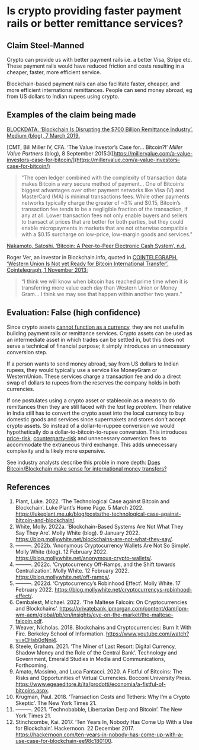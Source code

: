 # Is crypto providing faster payment rails or better remittance services?

## Claim Steel-Manned

Crypto can provide us with better payment rails i.e. a better Visa, Stripe etc. These payment rails would have reduced friction and costs resulting in a cheaper, faster, more efficient service. 

Blockchain-based payment rails can also facilitate faster, cheaper, and more efficient international remittances. People can send money abroad, eg from US dollars to Indian rupees using crypto.

## Examples of the claim being made
[BLOCKDATA. ‘Blockchain Is Disrupting the $700 Billion Remittance Industry’. Medium (blog), 7 March 2019.](https://medium.com/@blockdata_tech/blockchain-is-disrupting-the-700-billion-remittance-industry-b79a01a95a10.) 

[CMT, Bill Miller IV, CFA. ‘The Value Investor’s Case for... Bitcoin?!’ _Miller Value Partners_ (blog), 8 September 2015:]([https://millervalue.com/a-value-investors-case-for-bitcoin/](https://millervalue.com/a-value-investors-case-for-bitcoin/)
> "The open ledger combined with the complexity of transaction data makes Bitcoin a very secure method of payment... One of Bitcoin’s biggest advantages over other payment networks like Visa (V) and MasterCard (MA) is minimal transactions fees. While other payments networks typically charge the greater of ~3% and $0.15, Bitcoin’s transaction fee tends to be a negligible fraction of the transaction, if any at all. Lower transaction fees not only enable buyers and sellers to transact at prices that are better for both parties, but they could enable micropayments in markets that are not otherwise compatible with a $0.15 surcharge on low-price, low-margin goods and services." 

[Nakamoto, Satoshi. ‘Bitcoin: A Peer-to-Peer Electronic Cash System’, n.d.](https://www.ussc.gov/sites/default/files/pdf/training/annual-national-training-seminar/2018/Emerging_Tech_Bitcoin_Crypto.pdf)

Roger Ver, an investor in Blockchain.info, quoted in [COINTELEGRAPH. ‘Western Union Is Not yet Ready for Bitcoin International Transfer’. Cointelegraph, 1 November 2013:](https://cointelegraph.com/news/western_union_is_not_yet_ready_for_bitcoin_international_transfer)
> “I think we will know when bitcoin has reached prime time when it is transferring more value each day than Western Union or Money Gram... I think we may see that happen within another two years.” 
 
## Evaluation: False (high confidence)

Since crypto assets [cannot function as a currency](is-bitcoin-currency.md), they are not useful in building payment rails or remittance services. Crypto assets can be used as an intermediate asset in which trades can be settled in, but this does not serve a technical of financial purpose; it simply introduces an unnecessary conversion step.

If a person wants to send money abroad, say from US dollars to Indian rupees, they would typically use a service like MoneyGram or WesternUnion. These services charge a transaction fee and do a direct swap of dollars to rupees from the reserves the company holds in both currencies.

If one postulates using a crypto asset or stablecoin as a means to do remittances then they are still faced with the *last leg problem*. Their relative in India still has to convert the crypto asset into the local currency to buy domestic goods and services since supermakets and stores don't accept crypto assets. So instead of a dollar-to-ruppee conversion we would hypothetically do a dollar-to-bitcoin-to-rupee conversion. This introduces [price-risk](../concepts/price-risk.md), [counterparty-risk](../concepts/counterparty-risk.md) and unnecessary conversion fees to accommodate the extraneous third exchange. This adds unnecessary complexity and is likely more expensive.

See industry analysts describe this proble in more depth: [Does Bitcoin/Blockchain make sense for international money transfers?](https://www.saveonsend.com/bitcoin-blockchain-money-transfer/)

## References
1. Plant, Luke. 2022. ‘The Technological Case against Bitcoin and Blockchain’. Luke Plant’s Home Page. 5 March 2022. https://lukeplant.me.uk/blog/posts/the-technological-case-against-bitcoin-and-blockchain/.
1. White, Molly. 2022a. ‘Blockchain-Based Systems Are Not What They Say They Are’. Molly White (blog). 9 January 2022. https://blog.mollywhite.net/blockchains-are-not-what-they-say/.
1. ———. 2022b. ‘Anonymous Cryptocurrency Wallets Are Not So Simple’. Molly White (blog). 12 February 2022. https://blog.mollywhite.net/anonymous-crypto-wallets/.
1. ———. 2022c. ‘Cryptocurrency Off-Ramps, and the Shift towards Centralization’. Molly White. 12 February 2022. https://blog.mollywhite.net/off-ramps/.
1. ———. 2022d. ‘Cryptocurrency’s Robinhood Effect’. Molly White. 17 February 2022. https://blog.mollywhite.net/cryptocurrencys-robinhood-effect/.
1. Cembalest, Michael. 2022. ‘The Maltese Falcoin: On Cryptocurrencies and Blockchains’. https://privatebank.jpmorgan.com/content/dam/jpm-wm-aem/global/pb/en/insights/eye-on-the-market/the-maltese-falcoin.pdf.
1. Weaver, Nicholas. 2018. Blockchains and Cryptocurrencies: Burn It With Fire. Berkeley School of Information. https://www.youtube.com/watch?v=xCHab0dNnj4.
1. Steele, Graham. 2021. ‘The Miner of Last Resort: Digital Currency, Shadow Money and the Role of the Central Bank’. Technology and Government, Emerald Studies in Media and Communications, Forthcoming.
1. Amato, Massimo, and Luca Fantacci. 2020. A Fistful of Bitcoins: The Risks and Opportunities of Virtual Currencies. Bocconi University Press. https://www.egeaeditore.it/ita/prodotti/economia/a-fistful-of-bitcoins.aspx.
1. Krugman, Paul. 2018. ‘Transaction Costs and Tethers: Why I’m a Crypto Skeptic’. The New York Times 21.
1. ———. 2021. ‘Technobabble, Libertarian Derp and Bitcoin’. The New York Times 21.
1. Stinchcombe, Kai. 2017. ‘Ten Years In, Nobody Has Come Up With a Use for Blockchain’. Hackernoon. 22 December 2017. https://hackernoon.com/ten-years-in-nobody-has-come-up-with-a-use-case-for-blockchain-ee98c180100.
